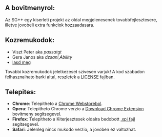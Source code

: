 ## A bovitmenyrol:
Az SG++ egy kiserleti projekt az oldal megjelenesenek tovabbfejlesztesere, illetve jovobeli extra funkciok hozzaadasara.

## Kozremukodok:
	
* Viszt Peter aka _passatgt_
* Gera Janos aka _dzsani_,_Ability_
* [lasd meg](https://github.com/dzsani/sgplusplus/graphs/contributors)

Tovabbi kozremukodok jeletkezeset szivesen varjuk! A kod szabadon felhasznalhato barki altal, reszletek a [LICENSE](https://github.com/dzsani/sgplusplus/blob/master/LICENSE) fajlban.

## Telepites:

* **Chrome**: Telepitheto a [Chrome Webstorebol](https://chrome.google.com/webstore/detail/hopjciplochnbaaeidhcaebhdomdcdia/).
* **Opera**: Telepitheto Chrome verzio a [Download Chrome Extension](https://addons.opera.com/hu/extensions/details/download-chrome-extension-9/?display=en) bovitmeny segitsegevel.
* **Firefox**: Telepitheto a Kiterjesztesek oldalra bedobott [.xpi fajl](https://github.com/dzsani/sgplusplus/releases/download/0.1.0/sgplusplus-firefox-0.1.0.xpi) segitsegevel.
* **Safari**: Jelenleg nincs mukodo verzio, a jovoben ez valtozhat.